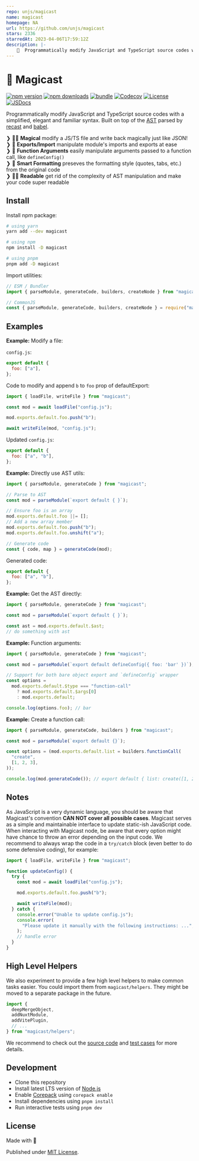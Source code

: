 ```yaml
---
repo: unjs/magicast
name: magicast
homepage: NA
url: https://github.com/unjs/magicast
stars: 2336
starredAt: 2023-04-06T17:59:12Z
description: |-
    🧀  Programmatically modify JavaScript and TypeScript source codes with a simplified, elegant and familiar syntax powered by recast and babel.
---
```


# 🧀 Magicast

[![npm version][npm-version-src]][npm-version-href]
[![npm downloads][npm-downloads-src]][npm-downloads-href]
[![bundle][bundle-src]][bundle-href]
[![Codecov][codecov-src]][codecov-href]
[![License][license-src]][license-href]
[![JSDocs][jsdocs-src]][jsdocs-href]

Programmatically modify JavaScript and TypeScript source codes with a simplified, elegant and familiar syntax. Built on top of the [AST](https://en.wikipedia.org/wiki/Abstract_syntax_tree) parsed by [recast](https://github.com/benjamn/recast) and [babel](https://babeljs.io/).

❯ 🧙🏼 **Magical** modify a JS/TS file and write back magically just like JSON!<br>
❯ 🔀 **Exports/Import** manipulate module's imports and exports at ease<br>
❯ 💼 **Function Arguments** easily manipulate arguments passed to a function call, like `defineConfig()`<br>
❯ 🎨 **Smart Formatting** preseves the formatting style (quotes, tabs, etc.) from the original code<br>
❯ 🧑‍💻 **Readable** get rid of the complexity of AST manipulation and make your code super readable<br>

## Install

Install npm package:

```sh
# using yarn
yarn add --dev magicast

# using npm
npm install -D magicast

# using pnpm
pnpm add -D magicast
```

Import utilities:

```js
// ESM / Bundler
import { parseModule, generateCode, builders, createNode } from "magicast";

// CommonJS
const { parseModule, generateCode, builders, createNode } = require("magicast");
```

## Examples

**Example:** Modify a file:

`config.js`:

```js
export default {
  foo: ["a"],
};
```

Code to modify and append `b` to `foo` prop of defaultExport:

```js
import { loadFile, writeFile } from "magicast";

const mod = await loadFile("config.js");

mod.exports.default.foo.push("b");

await writeFile(mod, "config.js");
```

Updated `config.js`:

```js
export default {
  foo: ["a", "b"],
};
```

**Example:** Directly use AST utils:

```js
import { parseModule, generateCode } from "magicast";

// Parse to AST
const mod = parseModule(`export default { }`);

// Ensure foo is an array
mod.exports.default.foo ||= [];
// Add a new array member
mod.exports.default.foo.push("b");
mod.exports.default.foo.unshift("a");

// Generate code
const { code, map } = generateCode(mod);
```

Generated code:

```js
export default {
  foo: ["a", "b"],
};
```

**Example:** Get the AST directly:

```js
import { parseModule, generateCode } from "magicast";

const mod = parseModule(`export default { }`);

const ast = mod.exports.default.$ast;
// do something with ast
```

**Example:** Function arguments:

```js
import { parseModule, generateCode } from "magicast";

const mod = parseModule(`export default defineConfig({ foo: 'bar' })`);

// Support for both bare object export and `defineConfig` wrapper
const options =
  mod.exports.default.$type === "function-call"
    ? mod.exports.default.$args[0]
    : mod.exports.default;

console.log(options.foo); // bar
```

**Example:** Create a function call:

```js
import { parseModule, generateCode, builders } from "magicast";

const mod = parseModule(`export default {}`);

const options = (mod.exports.default.list = builders.functionCall(
  "create",
  [1, 2, 3],
));

console.log(mod.generateCode()); // export default { list: create([1, 2, 3]) }
```

## Notes

As JavaScript is a very dynamic language, you should be aware that Magicast's convention **CAN NOT cover all possible cases**. Magicast serves as a simple and maintainable interface to update static-ish JavaScript code. When interacting with Magicast node, be aware that every option might have chance to throw an error depending on the input code. We recommend to always wrap the code in a `try/catch` block (even better to do some defensive coding), for example:

```ts
import { loadFile, writeFile } from "magicast";

function updateConfig() {
  try {
    const mod = await loadFile("config.js");

    mod.exports.default.foo.push("b");

    await writeFile(mod);
  } catch {
    console.error("Unable to update config.js");
    console.error(
      "Please update it manually with the following instructions: ...",
    );
    // handle error
  }
}
```

## High Level Helpers

We also experiment to provide a few high level helpers to make common tasks easier. You could import them from `magicast/helpers`. They might be moved to a separate package in the future.

```js
import {
  deepMergeObject,
  addNuxtModule,
  addVitePlugin,
  // ...
} from "magicast/helpers";
```

We recommend to check out the [source code](./src/helpers) and [test cases](./test/helpers) for more details.

## Development

- Clone this repository
- Install latest LTS version of [Node.js](https://nodejs.org/en/)
- Enable [Corepack](https://github.com/nodejs/corepack) using `corepack enable`
- Install dependencies using `pnpm install`
- Run interactive tests using `pnpm dev`

## License

Made with 💛

Published under [MIT License](./LICENSE).

<!-- Badges -->

[npm-version-src]: https://img.shields.io/npm/v/magicast?style=flat&colorA=18181B&colorB=F0DB4F
[npm-version-href]: https://npmjs.com/package/magicast
[npm-downloads-src]: https://img.shields.io/npm/dm/magicast?style=flat&colorA=18181B&colorB=F0DB4F
[npm-downloads-href]: https://npmjs.com/package/magicast
[codecov-src]: https://img.shields.io/codecov/c/gh/unjs/magicast/main?style=flat&colorA=18181B&colorB=F0DB4F
[codecov-href]: https://codecov.io/gh/unjs/magicast
[bundle-src]: https://img.shields.io/bundlephobia/minzip/magicast?style=flat&colorA=18181B&colorB=F0DB4F
[bundle-href]: https://bundlephobia.com/result?p=magicast
[license-src]: https://img.shields.io/github/license/unjs/magicast.svg?style=flat&colorA=18181B&colorB=F0DB4F
[license-href]: https://github.com/unjs/magicast/blob/main/LICENSE
[jsdocs-src]: https://img.shields.io/badge/jsDocs.io-reference-18181B?style=flat&colorA=18181B&colorB=F0DB4F
[jsdocs-href]: https://www.jsdocs.io/package/magicast

